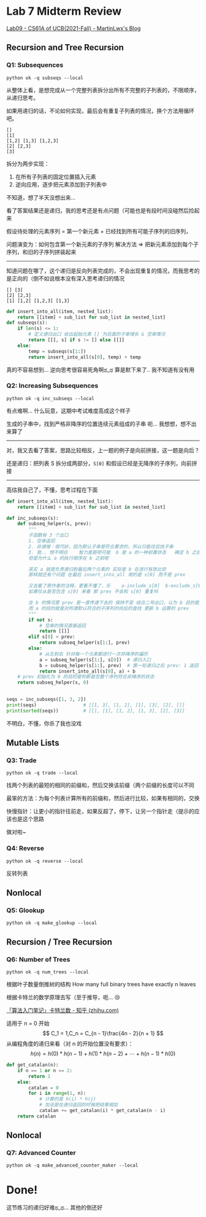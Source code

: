 # Lab 7 Midterm Review

[Lab09 - CS61A of UCB(2021-Fall) - MartinLwx's Blog](https://martinlwx.github.io/zh-cn/lab09-cs61a-of-ucb/)

## Recursion and Tree Recursion

### Q1: Subsequences

```shell
python ok -q subseqs --local
```

从整体上看，是想完成从一个完整列表拆分出所有不完整的子列表的，不限顺序，从递归思考。

如果用递归的话，不论如何实现，最后会有重复子列表的情况，换个方法用循环吧。

```
[]
[1] 
[1,2] [1,3] [1,2,3]
[2] [2,3] 
[3]
```

拆分为两步实现：

1. 在所有子列表的固定位置插入元素
2. 逆向应用，逐步把元素添加到子列表中

不知道，想了半天没想出来...

看了答案结果还是递归，我的思考还是有点问题（可能也是有段时间没碰然后捡起来

假设待处理的元素序列 = 第一个新元素 + 已经找到所有可能子序列的旧序列，

问题演变为：如何包含第一个新元素的子序列	解决方法 => 把新元素添加到每个子序列，和旧的子序列拼装起来

*********************

知道问题在哪了，这个递归是反向列表完成的，不会出现重复的情况，而我思考的是正向的（倒不如说根本没有深入思考递归的情况

```
[] [3]
[2] [2,3]
[1] [1,2] [1,2,3] [1,3]
```

```python
def insert_into_all(item, nested_list):
	return [[item] + sub_list for sub_list in nested_list]
def subseqs(s):
    if len(s) <= 1:
        # 定义递归出口 给出起始元素 [] 为后面的子串增长 & 空串情况
        return [[], s] if s != [] else [[]]
    else:
        temp = subseqs(s[1:])
        return insert_into_all(s[0], temp) + temp
```

真的不容易想到... 逆向思考很容易死角啊ಥ_ಥ	算是默下来了.. 我不知道有没有用



### Q2: Increasing Subsequences

```shell
python ok -q inc_subseqs --local
```

有点难啊... 什么玩意，这期中考试难度高成这个样子

生成的子串中，找到严格非降序的位置连续元素组成的子串	呃... 我想想，想不出来算了

**********

对，我又去看了答案，思路比较相反，上一题的例子是向前拼接，这一题是向后？

还是递归：把列表 S 拆分成两部分，`S[0]` 和假设已经是无降序的子序列，向前拼接

*******

高估我自己了，不懂，思考过程在下面

```python
def insert_into_all(item, nested_list):
    return [[item] + sub_list for sub_list in nested_list]

def inc_subseqs(s):
    def subseq_helper(s, prev):
        """
        子函数有 3 个出口
        1. 空串返回
        2. 非递增：很巧妙，因为默认子串是符合要求的，所以只能往后找子串
        3. 我.. 想不明白    智力差距吧可能  b 是 a 的一种前置状态   确定 b 之后根据 b 去往前找 a 
        但是为什么 a 的执行顺序在 b 之前呢

        其实 a 就是负责递归到最后两个元素的 实际是 b 在进行有效比较
        那样就还有个问题 在最后 insert_into_all 用的是 s[0] 而不是 prev

        又去看了原作者的注释，更看不懂了，乐    a-include_s[0]  b-exclude_s[0]
        如果仅从是否包含 s[0] 来看 那 prev 不会和 s[0] 重复吗

        在 b 的情况里 prev 是一直传递下去的 保持不变 结合二号出口，认为 b 目的是找到所有以 prev 开头的符合要求的子序列
        而 a 的目的就是对所谓默认符合的子序列的向后的查找 更新 b 运算的 prev
        """
        if not s:
            # 空串的情况直接返回
            return [[]]
        elif s[0] < prev:
            return subseq_helper(s[1:], prev)
        else:
            # 从左到右 针对每一个元素都进行一次非降序的遍历
            a = subseq_helper(s[1:], s[0])  # 递归入口
            b = subseq_helper(s[1:], prev)  # 第一轮递归之后 prev: 1 返回 a 执行的函数帧 好精妙... 
            return insert_into_all(s[0], a) + b
    # prev 初始化为 0 的目的是判断是否整个序列符合非降序的状态
    return subseq_helper(s, 0)

    
seqs = inc_subseqs([1, 3, 2])
print(seqs)                 # [[1, 3], [1, 2], [1], [3], [2], []]
print(sorted(seqs))         # [[], [1], [1, 2], [1, 3], [2], [3]]
```

不明白，不懂，你杀了我也没戏



## Mutable Lists

### Q3: Trade

```shell
python ok -q trade --local
```

找两个列表的最短的相同的前缀和，然后交换该前缀（两个前缀的长度可以不同

最笨的方法：为每个列表计算所有的前缀和，然后进行比较，如果有相同的，交换

快慢指针：让更小的指针往前走，如果反超了，停下，让另一个指针走（提示的应该也是这个思路

做对啦~



### Q4: Reverse

```shell
python ok -q reverse --local
```

反转列表



## Nonlocal

### Q5: Glookup

```shell
python ok -q make_glookup --local
```



## Recursion / Tree Recursion

### Q6: Number of Trees

```shell
python ok -q num_trees --local
```

根据叶子数量倒推树的结构	How many full binary trees have exactly n leaves

根据卡特兰的数学原理去写（至于推导，呃... 😢

[「算法入门笔记」卡特兰数 - 知乎 (zhihu.com)](https://zhuanlan.zhihu.com/p/97619085) 

适用于 n = 0 开始
$$
C_1 = 1,C_n = C_{n - 1}\frac{4n - 2}{n + 1}
$$
从编程角度的递归来看（对 n 的开始位置没有要求）：
$$
h(n) = h(0)*h(n -1) + h(1)*h(n-2) + \cdots + h(n - 1)*h(0)
$$

```python
def get_catalan(n):
    if n == 1 or n == 2:
        return 1
    else:
        catalan = 0
        for i in range(1, n):
            # 计算的是 h(i) * h(j)
            # 加法是在递归返回的时候把结果相加
            catalan += get_catalan(i) * get_catalan(n - i)
    return catalan
```



## Nonlocal

### Q7: Advanced Counter

```shell
python ok -q make_advanced_counter_maker --local
```



# Done!

这节练习的递归好难ಥ_ಥ... 其他的倒还好
